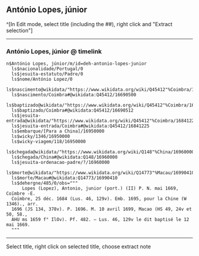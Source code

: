 ## António Lopes, júnior
^[In Edit mode, select title (including the ##), right click and "Extract selection"]

---
### António Lopes, júnior @ timelink
```
n$António Lopes, júnior/m/id=deh-antonio-lopes-junior
  ls$nacionalidade/Portugal/0
  ls$jesuita-estatuto/Padre/0
  ls$nome/António Lopez/0
  ls$nascimento@wikidata/"https://www.wikidata.org/wiki/Q45412"%Coimbra/16690500
  ls$nascimento/Coimbra#@wikidata:Q45412/16690500
  ls$baptizado@wikidata/"https://www.wikidata.org/wiki/Q45412"%Coimbra/16690512
  ls$baptizado/Coimbra#@wikidata:Q45412/16690512
  ls$jesuita-entrada@wikidata/"https://www.wikidata.org/wiki/Q45412"%Coimbra/16841225
  ls$jesuita-entrada/Coimbra#@wikidata:Q45412/16841225
  ls$embarque/[Para a China]/16950000
  ls$wicky/1346/16950000
  ls$wicky-viagem/118/16950000
  ls$chegada@wikidata/"https://www.wikidata.org/wiki/Q148"%China/16960000
  ls$chegada/China#@wikidata:Q148/16960000
  ls$jesuita-ordenacao-padre/?/16960000
  ls$morte@wikidata/"https://www.wikidata.org/wiki/Q14773"%Macau/16990410
  ls$morte/Macau#@wikidata:Q14773/16990410
  ls$dehergne/485/0/obs="""
      Lopes (Lopez), Antonio, junior (port.) (II) P. N. mai 1669, Coïmbre -E.
  Coïmbre, 25 déc. 1684 (Lus. 46, 129v). Emb. 1695, pour la Chine (W 1346)., arr.
  1696 (JS 134, 378v). P. 1696. M. 10 avril 1699, Macao (HS 49, 24v et 50, 58.,
  AHU ms 1659 f° IlOv). Pf. 482. — Lus. 46, 129v le dit baptisé le 12 mai 1669.
  """
```

---
Select title, right click on selected title, choose extract note
